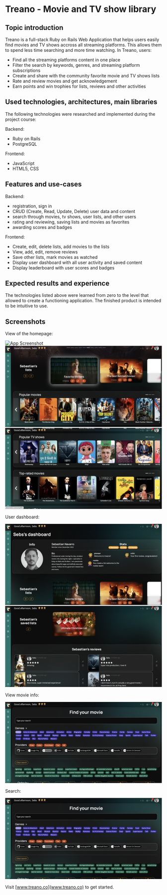 # Treano - Movie and TV show library

## Topic introduction
Treano is a full-stack Ruby on Rails Web Application that helps users easily find movies and TV shows accross all streaming platforms. This allows them to spend less time searching and more time watching. In Treano, users:

* Find all the streaming platforms content in one place
* Filter the search by keywords, genres, and streaming platform subscriptions
* Create and share with the community favorite movie and TV shows lists
* Rate and review movies and get acknowledgement
* Earn points and win trophies for lists, reviews and other activities

## Used technologies, architectures, main libraries
The following technologies were researched and implemented during the project course:

Backend:
* Ruby on Rails
* PostgreSQL

Frontend:
* JavaScript
* HTML5, CSS


## Features and use-cases
Backend:
* registration, sign in
* CRUD (Create, Read, Update, Delete) user data and content
* search through movies, tv shows, user lists, and other users
* rating and reviewing, saving lists and movies as favorites
* awarding scores and badges

Frontend:
* Create, edit, delete lists, add movies to the lists
* View, add, edit, remove reviews
* Save other lists, mark movies as watched
* Display user dashboard with all user activity and saved content
* Display leaderboard with user scores and badges


## Expected results and experience
The technologies listed above were learned from zero to the level that allowed to create a functioning application. The finished product is intended to be intuitive to use.


## Screenshots
View of the homepage:

![App Screenshot](/screenshots/homepage1.png)
![App Screenshot](/screenshots/homepage2.png)
![App Screenshot](/screenshots/homepage3.png)

User dashboard:

![App Screenshot](/screenshots/dashboard1.png)
![App Screenshot](/screenshots/dashboard2.png)

View movie info:

![App Screenshot](/screenshots/movie.png)

Search:

![App Screenshot](/screenshots/search.png)


Visit [www.treano.co](www.treano.co) to get started.
